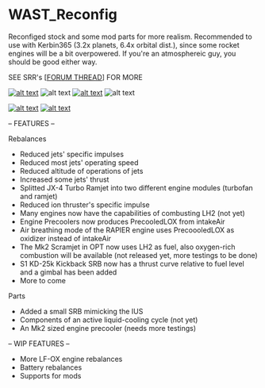# WAST_Reconfig

Reconfiged stock and some mod parts for more realism. Recommended to use with Kerbin365 (3.2x planets, 6.4x orbital dist.), since some rocket engines will be a bit overpowered. If you're an atmosphereic guy, you should be good either way.

SEE SRR's [[FORUM THREAD](http://forum.kerbalspaceprogram.com/threads/140231)] FOR MORE


[![alt text](https://img.shields.io/badge/KSP%20v1.0.5-SUPPORTED-brightgreen.svg?style=flat-square)](http://wiki.kerbalspaceprogram.com/wiki/1.0.5) ![alt text](https://img.shields.io/badge/PLATFORMS-Windows%20%7C%20OS%20X%20%7C%20Linux-lightgray.svg?style=flat-square) [![alt text](https://img.shields.io/badge/CKAN-INDEXED-green.svg?style=flat-square)](https://github.com/KSP-CKAN/CKAN/wiki) ![alt text](https://img.shields.io/badge/STATUS-PRE--RELEASE-orange.svg?style=flat-square)

[![alt text](https://img.shields.io/badge/Unofficial%20x64%20Builds-SUPPORTED-yellow.svg?style=flat-square)](http://forum.kerbalspaceprogram.com/threads/117224) [![alt text](https://img.shields.io/badge/License-CC%20BY--NC--SA%204.0-yellow.svg?style=flat-square)](https://creativecommons.org/licenses/by-nc-sa/4.0/)



– FEATURES – 

Rebalances
- Reduced jets' specific impulses
- Reduced most jets' operating speed
- Reduced altitude of operations of jets
- Increased some jets' thrust
- Splitted JX-4 Turbo Ramjet into two different engine modules (turbofan and ramjet)
- Reduced ion thruster's specific impulse
- Many engines now have the capabilities of combusting LH2 (not yet)
- Engine Precoolers now produces PrecooledLOX from intakeAir
- Air breathing mode of the RAPIER engine uses PrecoooledLOX as oxidizer instead of intakeAir
- The Mk2 Scramjet in OPT now uses LH2 as fuel, also oxygen-rich combustion will be available (not released yet, more testings to be done)
- S1 KD-25k Kickback SRB now has a thrust curve relative to fuel level and a gimbal has been added
- More to come

Parts
- Added a small SRB mimicking the IUS
- Components of an active liquid-cooling cycle (not yet)
- An Mk2 sized engine precooler (needs more testings)



– WIP FEATURES – 
- More LF-OX engine rebalances
- Battery rebalances
- Supports for mods

